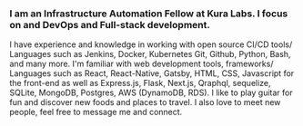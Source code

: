 ### I am an Infrastructure Automation Fellow at Kura Labs. I focus on and DevOps and Full-stack development.
I have experience and knowledge in working with open source CI/CD tools/ Languages such as Jenkins, Docker, Kubernetes Git, Github, Python, Bash, and many more. I'm familiar with web development tools, frameworks/ Languages such as React, React-Native, Gatsby, HTML, CSS, Javascript for the front-end as well as Express.js, Flask, Next.js, Qraphql, sequelize, SQLite, MongoDB, Postgres, AWS (DynamoDB, RDS). I like to play guitar for fun and discover new foods and places to travel. I also love to meet new people, feel free to message me and connect.

<!--
**hector6921/hector6921** is a ✨ _special_ ✨ repository because its `README.md` (this file) appears on your GitHub profile.

Here are some ideas to get you started:

- 🔭 I’m currently working on ...
- 🌱 I’m currently learning ...
- 👯 I’m looking to collaborate on ...
- 🤔 I’m looking for help with ...
- 💬 Ask me about ...
- 📫 How to reach me: ...
- 😄 Pronouns: ...
- ⚡ Fun fact: ...
-->
